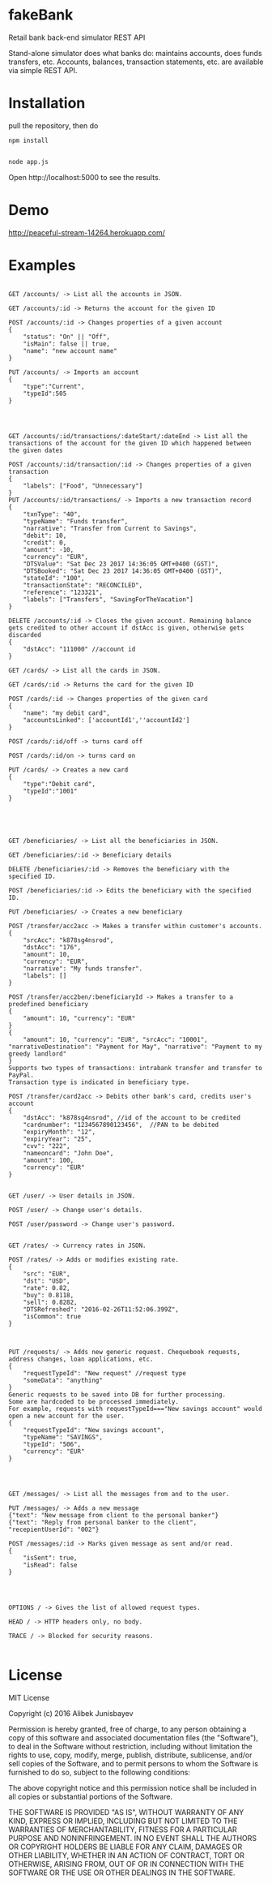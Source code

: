 # fakeBank
Retail bank back-end simulator REST API

Stand-alone simulator does what banks do: maintains accounts, does funds transfers, etc.
Accounts, balances, transaction statements, etc. are available via simple REST API. 

# Installation

pull the repository, then do
```
npm install
```

```sh

node app.js

```

Open http://localhost:5000 to see the results.



# Demo

http://peaceful-stream-14264.herokuapp.com/



# Examples

```

GET /accounts/ -> List all the accounts in JSON.

GET /accounts/:id -> Returns the account for the given ID

POST /accounts/:id -> Changes properties of a given account
{   
    "status": "On" || "Off",
    "isMain": false || true,
    "name": "new account name"
}

PUT /accounts/ -> Imports an account
{
    "type":"Current",
    "typeId":505
}




GET /accounts/:id/transactions/:dateStart/:dateEnd -> List all the transactions of the account for the given ID which happened between the given dates

POST /accounts/:id/transaction/:id -> Changes properties of a given transaction
{
    "labels": ["Food", "Unnecessary"]
}
PUT /accounts/:id/transactions/ -> Imports a new transaction record
{
    "txnType": "40",
    "typeName": "Funds transfer",
    "narrative": "Transfer from Current to Savings",
    "debit": 10,
    "credit": 0,
    "amount": -10,
    "currency": "EUR",
    "DTSValue": "Sat Dec 23 2017 14:36:05 GMT+0400 (GST)",
    "DTSBooked": "Sat Dec 23 2017 14:36:05 GMT+0400 (GST)",
    "stateId": "100",
    "transactionState": "RECONCILED",
    "reference": "123321",
    "labels": ["Transfers", "SavingForTheVacation"]
}

DELETE /accounts/:id -> Closes the given account. Remaining balance gets credited to other account if dstAcc is given, otherwise gets discarded 
{
    "dstAcc": "111000" //account id
}

GET /cards/ -> List all the cards in JSON.

GET /cards/:id -> Returns the card for the given ID

POST /cards/:id -> Changes properties of the given card
{   
    "name": "my debit card",
    "accountsLinked": ['accountId1',''accountId2']
}

POST /cards/:id/off -> turns card off

POST /cards/:id/on -> turns card on

PUT /cards/ -> Creates a new card
{
    "type":"Debit card",
    "typeId":"1001"
}





GET /beneficiaries/ -> List all the beneficiaries in JSON.

GET /beneficiaries/:id -> Beneficiary details

DELETE /beneficiaries/:id -> Removes the beneficiary with the specified ID.

POST /beneficiaries/:id -> Edits the beneficiary with the specified ID.

PUT /beneficiaries/ -> Creates a new beneficiary

POST /transfer/acc2acc -> Makes a transfer within customer's accounts.
{
    "srcAcc": "k878sg4nsrod",
    "dstAcc": "176",
    "amount": 10,
    "currency": "EUR",
    "narrative": "My funds transfer".
    "labels": []
}

POST /transfer/acc2ben/:beneficiaryId -> Makes a transfer to a predefined beneficiary
{
    "amount": 10, "currency": "EUR"
}
{
    "amount": 10, "currency": "EUR", "srcAcc": "10001", "narrativeDestination": "Payment for May", "narrative": "Payment to my greedy landlord"
}
Supports two types of transactions: intrabank transfer and transfer to PayPal.
Transaction type is indicated in beneficiary type.

POST /transfer/card2acc -> Debits other bank's card, credits user's account
{
    "dstAcc": "k878sg4nsrod", //id of the account to be credited
    "cardnumber": "1234567890123456",  //PAN to be debited
    "expiryMonth": "12",
    "expiryYear": "25",
    "cvv": "222",
    "nameoncard": "John Doe",
    "amount": 100,
    "currency": "EUR"
}


GET /user/ -> User details in JSON.

POST /user/ -> Change user's details.

POST /user/password -> Change user's password.


GET /rates/ -> Currency rates in JSON.

POST /rates/ -> Adds or modifies existing rate.
{   
    "src": "EUR",
    "dst": "USD",
    "rate": 0.82,
    "buy": 0.8118,
    "sell": 0.8282,
    "DTSRefreshed": "2016-02-26T11:52:06.399Z",
    "isCommon": true
}



PUT /requests/ -> Adds new generic request. Chequebook requests, address changes, loan applications, etc.
{            
    "requestTypeId": "New request" //request type
    "someData": "anything"
}
Generic requests to be saved into DB for further processing.
Some are hardcoded to be processed immediately.
For example, requests with requestTypeId==="New savings account" would open a new account for the user.
{            
    "requestTypeId": "New savings account",
    "typeName": "SAVINGS",
    "typeId": "506",
    "currency": "EUR"
}




GET /messages/ -> List all the messages from and to the user.

PUT /messages/ -> Adds a new message
{"text": "New message from client to the personal banker"}
{"text": "Reply from personal banker to the client", "recepientUserId": "002"}

POST /messages/:id -> Marks given message as sent and/or read.
{
    "isSent": true,
    "isRead": false
}




OPTIONS / -> Gives the list of allowed request types.

HEAD / -> HTTP headers only, no body.

TRACE / -> Blocked for security reasons.


```

# License

MIT License

Copyright (c) 2016 Alibek Junisbayev

Permission is hereby granted, free of charge, to any person obtaining a copy
of this software and associated documentation files (the "Software"), to deal
in the Software without restriction, including without limitation the rights
to use, copy, modify, merge, publish, distribute, sublicense, and/or sell
copies of the Software, and to permit persons to whom the Software is
furnished to do so, subject to the following conditions:

The above copyright notice and this permission notice shall be included in all
copies or substantial portions of the Software.

THE SOFTWARE IS PROVIDED "AS IS", WITHOUT WARRANTY OF ANY KIND, EXPRESS OR
IMPLIED, INCLUDING BUT NOT LIMITED TO THE WARRANTIES OF MERCHANTABILITY,
FITNESS FOR A PARTICULAR PURPOSE AND NONINFRINGEMENT. IN NO EVENT SHALL THE
AUTHORS OR COPYRIGHT HOLDERS BE LIABLE FOR ANY CLAIM, DAMAGES OR OTHER
LIABILITY, WHETHER IN AN ACTION OF CONTRACT, TORT OR OTHERWISE, ARISING FROM,
OUT OF OR IN CONNECTION WITH THE SOFTWARE OR THE USE OR OTHER DEALINGS IN THE
SOFTWARE.
